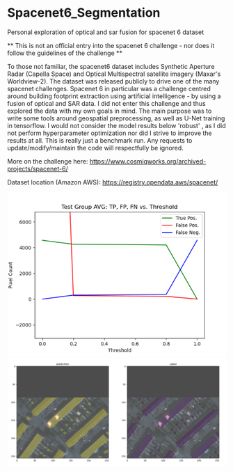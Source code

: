 # Spacenet6_Segmentation
Personal exploration of optical and sar fusion for spacenet 6 dataset 

** This is not an official entry into the spacenet 6 challenge - nor does it follow the guidelines of the challenge ** 

To those not familiar, the spacenet6 dataset includes Synthetic Aperture Radar (Capella Space) and Optical Multispectral satellite imagery (Maxar's Worldview-2). 
The dataset was released publicly to drive one of the many spacenet challenges. Spacenet 6 in particular was a challenge centred around building footprint extraction using artificial intelligence - by using a fusion of optical and SAR data. I did not enter this challenge and thus explored the data with my own goals in mind. The main purpose was to write some tools around geospatial preprocessing, as well as U-Net training in tensorflow. I would not consider the model results below 'robust' , as I did not perform hyperparameter optimization nor did I strive to improve the results at all. This is really just a benchmark run. Any requests to update/modify/maintain the code will respectfully be ignored.

More on the challenge here: https://www.cosmiqworks.org/archived-projects/spacenet-6/

Dataset location (Amazon AWS): https://registry.opendata.aws/spacenet/


![Alt text](/figures/Detection_Rate_Plot-zoomed.png?raw=true "test")
![Alt text](/figures/Figure_1.jpg?raw=true "test")
